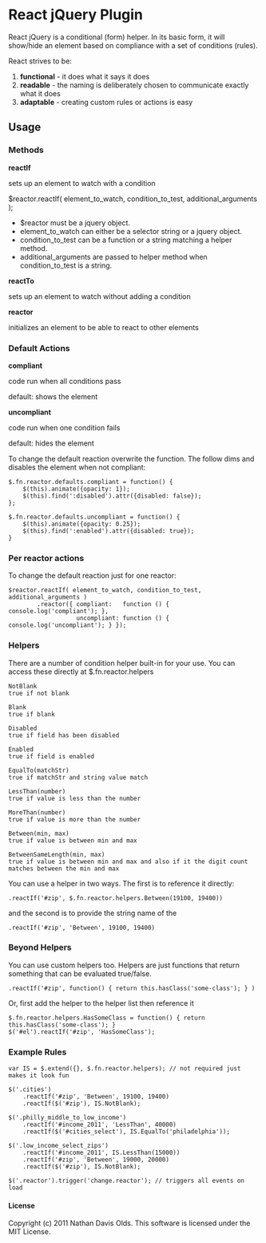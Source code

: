 React jQuery Plugin
===================

React jQuery is a conditional (form) helper. In its basic form, it will show/hide an element based on compliance with a set of conditions (rules).

React strives to be:

1. **functional** - it does what it says it does
2. **readable** - the naming is deliberately chosen to communicate exactly what it does
3. **adaptable** - creating custom rules or actions is easy

Usage
-----

### Methods

**reactIf**

sets up an element to watch with a condition

   $reactor.reactIf( element_to_watch, condition_to_test, additional_arguments );

- $reactor must be a jquery object.
- element_to_watch can either be a selector string or a jquery object.
- condition_to_test can be a function or a string matching a helper method.
- additional_arguments are passed to helper method when condition_to_test is a string.

**reactTo**

sets up an element to watch without adding a condition

**reactor**

initializes an element to be able to react to other elements


### Default Actions

**compliant**

code run when all conditions pass

default: shows the element

**uncompliant**

code run when one condition fails

default: hides the element

To change the default reaction overwrite the function. The follow dims and disables the element when not compliant:

    $.fn.reactor.defaults.compliant = function() {
        $(this).animate({opacity: 1});
        $(this).find(':disabled').attr({disabled: false});
    };

    $.fn.reactor.defaults.uncompliant = function() {
        $(this).animate({opacity: 0.25});
        $(this).find(':enabled').attr({disabled: true});
    }

### Per reactor actions

To change the default reaction just for one reactor:

    $reactor.reactIf( element_to_watch, condition_to_test, additional_arguments )
            .reactor({ compliant:   function () { console.log('compliant'); },
                       uncompliant: function () { console.log('uncompliant'); } });

### Helpers

There are a number of condition helper built-in for your use.  You can access these
directly at $.fn.reactor.helpers

    NotBlank
    true if not blank

    Blank
    true if blank

    Disabled
    true if field has been disabled

    Enabled
    true if field is enabled

    EqualTo(matchStr)
    true if matchStr and string value match

    LessThan(number)
    true if value is less than the number

    MoreThan(number)
    true if value is more than the number

    Between(min, max)
    true if value is between min and max

    BetweenSameLength(min, max)
    true if value is between min and max and also if it the digit count matches between the min and max

You can use a helper in two ways. The first is to reference it directly:

    .reactIf('#zip', $.fn.reactor.helpers.Between(19100, 19400))

and the second is to provide the string name of the

    .reactIf('#zip', 'Between', 19100, 19400)


### Beyond Helpers

You can use custom helpers too.  Helpers are just functions that return something that can be evaluated true/false.

    .reactIf('#zip', function() { return this.hasClass('some-class'); } )

Or, first add the helper to the helper list then reference it

    $.fn.reactor.helpers.HasSomeClass = function() { return this.hasClass('some-class'); }
    $('#el').reactIf('#zip', 'HasSomeClass');

### Example Rules


    var IS = $.extend({}, $.fn.reactor.helpers); // not required just makes it look fun

    $('.cities')
        .reactIf('#zip', 'Between', 19100, 19400)
        .reactIf($('#zip'), IS.NotBlank);

    $('.philly_middle_to_low_income')
        .reactIf('#income_2011', 'LessThan', 40000)
        .reactIf($('#cities_select'), IS.EqualTo('philadelphia'));

    $('.low_income_select_zips')
        .reactIf('#income_2011', IS.LessThan(15000))
        .reactIf('#zip', 'Between', 19000, 20000)
        .reactIf($('#zip'), IS.NotBlank);

    $('.reactor').trigger('change.reactor'); // triggers all events on load

#### License
Copyright (c) 2011 Nathan Davis Olds. This software is licensed under the MIT License.
